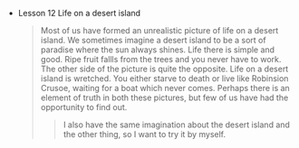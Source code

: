 - Lesson 12 Life on a desert island
  > Most of us have formed an unrealistic picture of life on a desert island. We
  > sometimes imagine a desert island to be a sort of paradise where the sun always
  > shines. Life there is simple and good. Ripe fruit fallls from the trees and you
  > never have to work. The other side of the picture is quite the opposite. Life
  > on a desert island is wretched. You either starve to death or live like
  > Robinsion Crusoe, waiting for a boat which never comes. Perhaps there is an
  > element of truth in both these pictures, but few of us have had the opportunity
  > to find out.
  >
  > > I also have the same imagination about the desert island and the other thing,
  > > so I want to try it by myself.
